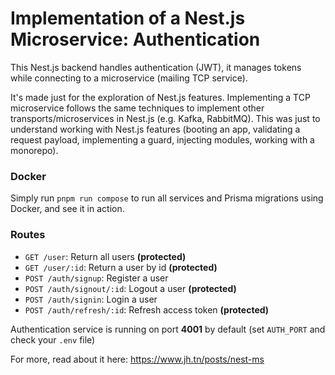 # Implementation of a Nest.js Microservice: Authentication

This Nest.js backend handles authentication (JWT), it manages tokens while connecting to a microservice (mailing TCP service).

It's made just for the exploration of Nest.js features.
Implementing a TCP microservice follows the same techniques to implement other transports/microservices in Nest.js (e.g. Kafka, RabbitMQ). This was just to understand working with Nest.js features (booting an app, validating a request payload, implementing a guard, injecting modules, working with a monorepo).

### Docker

Simply run `pnpm run compose` to run all services and Prisma migrations using Docker, and see it in action.

### Routes

- `GET /user`: Return all users **(protected)**
- `GET /user/:id`: Return a user by id **(protected)**
- `POST /auth/signup`: Register a user
- `POST /auth/signout/:id`: Logout a user **(protected)**
- `POST /auth/signin`: Login a user
- `POST /auth/refresh/:id`: Refresh access token **(protected)**

Authentication service is running on port **4001** by default (set `AUTH_PORT` and check your `.env` file)

For more, read about it here: https://www.jh.tn/posts/nest-ms
